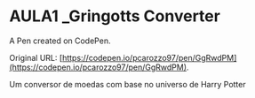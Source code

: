 # AULA1 _Gringotts Converter

A Pen created on CodePen.

Original URL: [https://codepen.io/pcarozzo97/pen/GgRwdPM](https://codepen.io/pcarozzo97/pen/GgRwdPM).

Um conversor de moedas com base no universo de Harry Potter